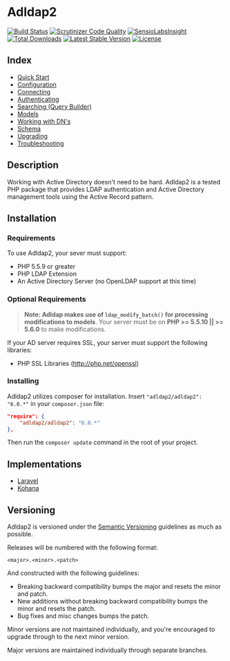 # Adldap2

[![Build Status](https://img.shields.io/travis/Adldap2/Adldap2.svg?style=flat-square)](https://travis-ci.org/Adldap2/Adldap2)
[![Scrutinizer Code Quality](https://img.shields.io/scrutinizer/g/adLDAP2/adLDAP2/master.svg?style=flat-square)](https://scrutinizer-ci.com/g/adLDAP2/adLDAP2/?branch=master)
[![SensioLabsInsight](https://img.shields.io/sensiolabs/i/45a86fc2-b202-4f1b-9549-679900e5807c.svg?style=flat-square)](https://insight.sensiolabs.com/projects/45a86fc2-b202-4f1b-9549-679900e5807c)
[![Total Downloads](https://img.shields.io/packagist/dt/adldap2/adldap2.svg?style=flat-square)](https://packagist.org/packages/adldap2/adldap2)
[![Latest Stable Version](https://img.shields.io/packagist/v/adldap2/adldap2.svg?style=flat-square)](https://packagist.org/packages/adldap2/adldap2)
[![License](https://img.shields.io/packagist/l/adldap2/adldap2.svg?style=flat-square)](https://packagist.org/packages/adldap2/adldap2)

## Index
 - [Quick Start](docs/quick-start.md)
 - [Configuration](docs/configuration.md)
 - [Connecting](docs/connecting.md)
 - [Authenticating](docs/authenticating.md)
 - [Searching (Query Builder)](docs/query-builder.md)
 - [Models](docs/models.md)
 - [Working with DN's](docs/distinguished-names.md)
 - [Schema](docs/schema.md)
 - [Upgrading](docs/upgrading.md)
 - [Troubleshooting](docs/troubleshooting.md)

## Description

Working with Active Directory doesn't need to be hard. Adldap2 is a tested PHP package that provides LDAP
authentication and Active Directory management tools using the Active Record pattern.

## Installation

### Requirements

To use Adldap2, your sever must support:

- PHP 5.5.9 or greater
- PHP LDAP Extension
- An Active Directory Server (no OpenLDAP support at this time)

### Optional Requirements

> **Note: Adldap makes use of `ldap_modify_batch()` for processing modifications to models**. Your server
must be on **PHP >= 5.5.10 || >= 5.6.0** to make modifications.

If your AD server requires SSL, your server must support the following libraries:

- PHP SSL Libraries (http://php.net/openssl)

### Installing

Adldap2 utilizes composer for installation. Insert `"adldap2/adldap2": "6.0.*"` in your `composer.json` file:

```json
"require": {
    "adldap2/adldap2": "6.0.*"
},
```

Then run the `composer update` command in the root of your project.

## Implementations

- [Laravel](https://github.com/Adldap2/Adldap2-Laravel)
- [Kohana](https://github.com/Adldap2/Adldap2-Kohana)

## Versioning

Adldap2 is versioned under the [Semantic Versioning](http://semver.org/) guidelines as much as possible.

Releases will be numbered with the following format:

`<major>.<minor>.<patch>`

And constructed with the following guidelines:

* Breaking backward compatibility bumps the major and resets the minor and patch.
* New additions without breaking backward compatibility bumps the minor and resets the patch.
* Bug fixes and misc changes bumps the patch.

Minor versions are not maintained individually, and you're encouraged to upgrade through to the next minor version.

Major versions are maintained individually through separate branches.
